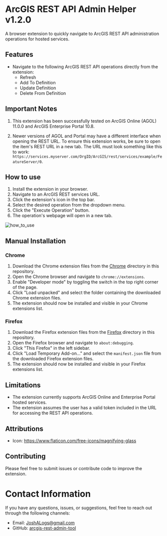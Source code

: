 # ArcGIS REST API Admin Helper v1.2.0

A browser extension to quickly navigate to ArcGIS REST API administration operations for hosted services.

## Features

- Navigate to the following ArcGIS REST API operations directly from the extension:
  - Refresh
  - Add To Definition
  - Update Definition
  - Delete From Definition

## Important Notes

1. This extension has been successfully tested on ArcGIS Online (AGOL) 11.0.0 and ArcGIS Enterprise Portal 10.8.

2. Newer versions of AGOL and Portal may have a different interface when opening the REST URL. To ensure this extension works, be sure to open the item's REST URL in a new tab. The URL must look something like this to work: `https://services.myserver.com/OrgID/ArcGIS/rest/services/example/FeatureServer/0`.

## How to use

1. Install the extension in your browser.
2. Navigate to an ArcGIS REST services URL.
3. Click the extension's icon in the top bar.
4. Select the desired operation from the dropdown menu.
5. Click the "Execute Operation" button.
6. The operation's webpage will open in a new tab.

![how_to_use](https://user-images.githubusercontent.com/31683291/236974747-ce4f110b-99d5-4fdb-80cc-bdf4385bf373.gif)

## Manual Installation

### Chrome

1. Download the Chrome extension files from the [Chrome](./Chrome) directory in this repository.
2. Open the Chrome browser and navigate to `chrome://extensions`.
3. Enable "Developer mode" by toggling the switch in the top right corner of the page.
4. Click "Load unpacked" and select the folder containing the downloaded Chrome extension files.
5. The extension should now be installed and visible in your Chrome extensions list.

### Firefox

1. Download the Firefox extension files from the [Firefox](./Firefox) directory in this repository.
2. Open the Firefox browser and navigate to `about:debugging`.
3. Click "This Firefox" in the left sidebar.
4. Click "Load Temporary Add-on..." and select the `manifest.json` file from the downloaded Firefox extension files.
5. The extension should now be installed and visible in your Firefox extensions list.

## Limitations

- The extension currently supports ArcGIS Online and Enterprise Portal hosted services.
- The extension assumes the user has a valid token included in the URL for accessing the REST API operations.

## Attributions

- Icon: https://www.flaticon.com/free-icons/magnifying-glass

## Contributing

Please feel free to submit issues or contribute code to improve the extension.

# Contact Information

If you have any questions, issues, or suggestions, feel free to reach out through the following channels:

- Email: [JoshALogs@gmail.com](mailto:JoshALogs@gmail.com)
- GitHub: [arcgis-rest-admin-tool](https://github.com/JoshALogs/arcgis-rest-admin-tool)
